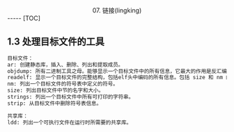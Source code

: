 <center>07. 链接(lingking)</center>
-----
[TOC]

## 1.3 处理目标文件的工具
```bash
目标文件：
ar: 创建静态库，插入、删除、列出和提取成员。
objdump: 所有二进制工具之母。能够显示一个目标文件中的所有信息，它最大的作用是反汇编 .text 节中的二进制指令。
readelf: 显示一个目标文件的完整结构，包括elf头中编码的所有信息。包括 size 和 nm 的功能。
nm: 列出一个目标文件的符号表中定义的符号。
size: 列出目标文件中节的名字和大小。
strings: 列出一个目标文件中所有可打印的字符串。
strip: 从目标文件中删除符号表信息。

共享库：
ldd: 列出一个可执行文件在运行时所需要的共享库。
```

